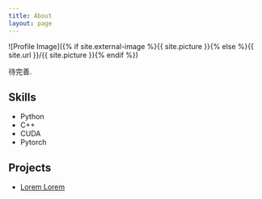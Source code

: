 ```yaml
---
title: About
layout: page
---
```

![Profile Image]({% if site.external-image %}{{ site.picture }}{% else %}{{ site.url }}/{{ site.picture }}{% endif %})

<p>待完善.</p>


<h2>Skills</h2>

<ul class="skill-list">
	<li>Python</li>
	<li>C++</li>
	<li>CUDA</li>
	<li>Pytorch</li>
</ul>

<h2>Projects</h2>

<ul>
	<li><a href="https://iifeve.github.io">Lorem Lorem</a></li>
</ul>
